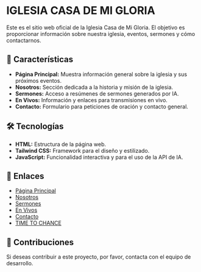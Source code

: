 # IGLESIA CASA DE MI GLORIA

Este es el sitio web oficial de la Iglesia Casa de Mi Gloria. El objetivo es proporcionar información sobre nuestra iglesia, eventos, sermones y cómo contactarnos.

## 🚀 Características

* **Página Principal:** Muestra información general sobre la iglesia y sus próximos eventos.
* **Nosotros:** Sección dedicada a la historia y misión de la iglesia.
* **Sermones:** Acceso a resúmenes de sermones generados por IA.
* **En Vivos:** Información y enlaces para transmisiones en vivo.
* **Contacto:** Formulario para peticiones de oración y contacto general.

## 🛠️ Tecnologías

* **HTML:** Estructura de la página web.
* **Tailwind CSS:** Framework para el diseño y estilizado.
* **JavaScript:** Funcionalidad interactiva y para el uso de la API de IA.

## 🔗 Enlaces

* [Página Principal](Pagina%20Principal.html)
* [Nosotros](Nosotros.html)
* [Sermones](Sermones.html)
* [En Vivos](envivos.html)
* [Contacto](Contacto.html)
* [TIME TO CHANCE](TTC.html)

## 🤝 Contribuciones

Si deseas contribuir a este proyecto, por favor, contacta con el equipo de desarrollo.

